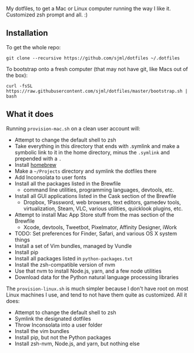 My dotfiles, to get a Mac or Linux computer running the way I like it. Customized zsh prompt
and all. :)

## Installation
To get the whole repo: 
```shell-script
git clone --recursive https://github.com/sjml/dotfiles ~/.dotfiles
```

To bootstrap onto a fresh computer (that may not have git, like Macs out of the box): 
```shell-script
curl -fsSL https://raw.githubusercontent.com/sjml/dotfiles/master/bootstrap.sh | bash
```

## What it does
Running `provision-mac.sh` on a clean user account will:
  * Attempt to change the default shell to zsh
  * Take everything in this directory that ends with .symlink and make a
    symbolic link to it in the home directory, minus the `.symlink` and
    prepended with a `.`
  * Install [homebrew](http://brew.sh)
  * Make a `~/Projects` directory and symlink the dotfiles there
  * Add Inconsolata to user fonts
  * Install all the packages listed in the Brewfile
    * command line utilities, programming languages, devtools, etc.
  * Install all GUI applications listed in the Cask section of the Brewfile
    * Dropbox, 1Password, web browsers, text editors, gamedev tools,
      virtualization, Steam, VLC, various utilities, quicklook plugins, etc.
  * Attempt to install Mac App Store stuff from the mas section of the Brewfile
    * Xcode, devtools, Tweetbot, Pixelmator, Affinity Designer, iWork
  * TODO: Set preferences for Finder, Safari, and various OS X system things
  * Install a set of Vim bundles, managed by Vundle
  * Install pip
  * Install all packages listed in `python-packages.txt`
  * Install the zsh-compatible version of nvm
  * Use that nvm to install Node.js, yarn, and a few node utilities
  * Download data for the Python natural language processing libraries

The `provision-linux.sh` is much simpler because I don't have root on most Linux
machines I use, and tend to not have them quite as customized. All it does:
  * Attempt to change the default shell to zsh
  * Symlink the designated dotfiles
  * Throw Inconsolata into a user folder
  * Install the vim bundles
  * Install pip, but not the Python packages
  * Install zsh-nvm, Node.js, and yarn, but nothing else
